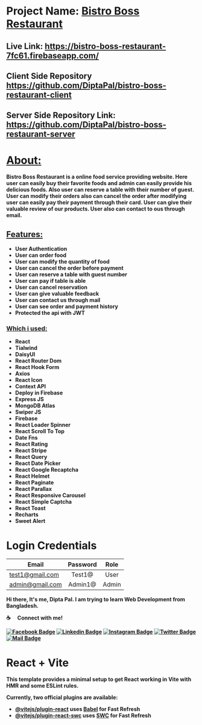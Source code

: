 # Project Name: [Bistro Boss Restaurant](https://bistro-boss-restaurant-7fc61.firebaseapp.com/)

## Live Link: https://bistro-boss-restaurant-7fc61.firebaseapp.com/

## Client Side Repository https://github.com/DiptaPal/bistro-boss-restaurant-client

## Server Side Repository Link: https://github.com/DiptaPal/bistro-boss-restaurant-server
# <b><u>About:</u><b>

<p>Bistro Boss Restaurant is a online food service providing website. Here user can easily buy their favorite foods and admin can easily provide his delicious foods. Also user can reserve a table with their number of guest. User can modify their orders also can cancel the order after modifying user can easily pay their payment through their card. User can give their valuable review of our products. User also can contact to ous through email.<p> 

## <u>Features:</u>
* User Authentication
* User can order food
* User can modify the quantity of food
* User can cancel the order before payment
* User can reserve a table with guest number 
* User can pay if table is able
* User can cancel reservation
* User can give valuable feedback
* User can contact us through mail
* User can see order and payment history
* Protected the api with JWT


### <u>Which i used:</u>
* React
* Tialwind
* DaisyUI
* React Router Dom
* React Hook Form
* Axios
* React Icon
* Context API
* Deploy in Firebase
* Express JS
* MongoDB Atlas
* Swiper JS 
* Firebase
* React Loader Spinner
* React Scroll To Top
* Date Fns
* React Rating
* React Stripe
* React Query
* React Date Picker
* React Google Recaptcha
* React Helmet
* React Paginate
* React Parallax
* React Responsive Carousel
* React Simple Captcha
* React Toast 
* Recharts
* Sweet Alert


# Login Credentials
| Email                  | Password      | Role           |
| -------------          |:-------------:|:-------------: |
| test1@gmail.com | Test1@     |  User        |
| admin@gmail.com     | Admin1@     | Admin          |





Hi there, It's me, Dipta Pal. I am trying to learn Web Development from Bangladesh.

:coffee: &emsp;Connect with me!

[![Facebook Badge](https://img.shields.io/badge/Facebook-1877F2?style=for-the-badge&logo=facebook&logoColor=white)](https://www.facebook.com/diptapal98) [![Linkedin Badge](https://img.shields.io/badge/LinkedIn-0077B5?style=for-the-badge&logo=linkedin&logoColor=white)](https://www.linkedin.com/in/dipta-pal/) [![Instagram Badge](https://img.shields.io/badge/Instagram-E4405F?style=for-the-badge&logo=instagram&logoColor=white)](https://www.instagram.com/dipta_pal_98/) [![Twitter Badge](https://img.shields.io/badge/Twitter-1DA1F2?style=for-the-badge&logo=twitter&logoColor=white)](https://twitter.com/DiptaPal98) [![Mail Badge](https://img.shields.io/badge/Gmail-D14836?style=for-the-badge&logo=gmail&logoColor=white)](mailto:diptapal1998@gmail.com)






# React + Vite

This template provides a minimal setup to get React working in Vite with HMR and some ESLint rules.

Currently, two official plugins are available:

- [@vitejs/plugin-react](https://github.com/vitejs/vite-plugin-react/blob/main/packages/plugin-react/README.md) uses [Babel](https://babeljs.io/) for Fast Refresh
- [@vitejs/plugin-react-swc](https://github.com/vitejs/vite-plugin-react-swc) uses [SWC](https://swc.rs/) for Fast Refresh


<!-- Hidden Text -->

<div style="visibility:hidden">{"dataname":"environment","colvar":"varname","colval":"value"}


### firebase(client site hosting): https://bistro-boss-restaurant-7fc61.firebaseapp.com

set all environment variables
### vercel(server site hosting): https://bistro-boss-restaurant-server-l2ff0sdju-diptapal.vercel.app

//set all environment variables and add extra environment variable which is:

<code>NODE_VERSION: v18.18.0 </code>//must be check the version in terminal: <code>node -v</code>

### render(server site hosting): https://bistro-boss-restaurant.onrender.com

</div>

<!-- Hidden Text -->
